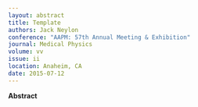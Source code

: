 ```yaml
---
layout: abstract
title: Template
authors: Jack Neylon
conference: "AAPM: 57th Annual Meeting & Exhibition"
journal: Medical Physics
volume: vv
issue: ii
location: Anaheim, CA
date: 2015-07-12
---
```

**Abstract**
